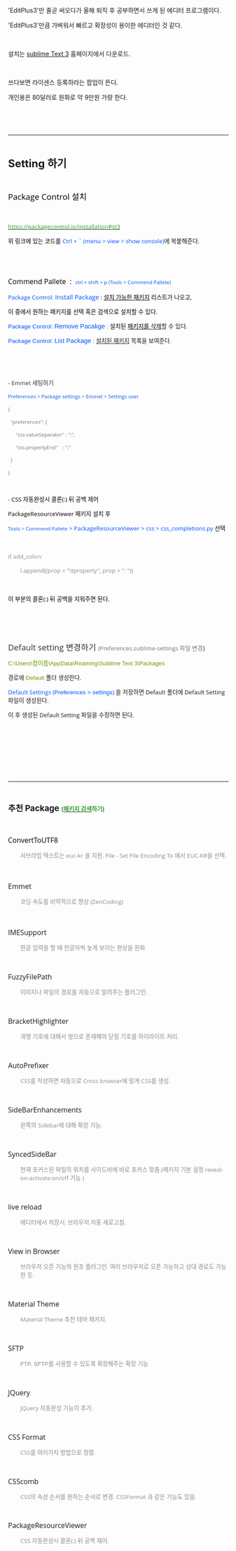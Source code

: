 <p>'EditPlus3'만 줄곧 써오다가 올해 퇴직 후 공부하면서 쓰게 된 에디터 프로그램이다.</p>
<p>'EditPlus3'만큼 가벼워서 빠르고 확장성이 용이한 에디터인 것 같다.</p>
<p><br /></p>
<p>설치는 <a href="http://www.sublimetext.com/3" target="_blank" class="tx-link">sublime Text 3</a>&nbsp;홈페이지에서 다운로드.</p>
<p><br /></p>
<p>쓰다보면 라이센스 등록하라는 팝업이 뜬다.</p>
<p>개인용은 80달러로 원화로 약 9만원 가량 한다.</p>
<p><br /></p>
<p><br /></p>
<p></p>

<p></p><hr><p><br /></p>

<p><b><span style="font-size: 18pt;">S</span><span style="font-size: 18pt;">etting 하기</span></b></p>
<p><br /></p>
<p><font color="#555555" face="Open Sans, malgungothic"><span style="color: rgb(0, 0, 0);"><span style="font-size: 14pt;">Packa</span><span style="font-size: 14pt;">ge Control 설치</span></span></font></p>
<p><font color="#555555" face="Open Sans, malgungothic"><br /></font></p>
<p><font color="#555555" face="Open Sans, malgungothic"><span style="font-size: 11.544px;"><a href="https://packagecontrol.io/installation#st3" target="_blank" class="tx-link"><span style="font-size: 10pt; color: rgb(47, 157, 39);">https://packagecontrol.io/installation#st3</span></a></span></font></p>
<p><font color="#0055ff" face="Open Sans, malgungothic"><span style="font-size: 13.3333px; color: rgb(0, 0, 0);">위 링크에 있는 코드를&nbsp;</span></font><span style="font-family: &quot;Open Sans&quot;, malgungothic; font-size: 13.3333px;"><span style="color: rgb(0, 85, 255);">Ctrl + ` (menu &gt; view &gt; show console)</span>에</span><span style="font-family: &quot;Open Sans&quot;, malgungothic; font-size: 13.3333px;">&nbsp;복붙해준다.</span></p>
<p><span style="color: rgb(85, 85, 85); font-family: &quot;Open Sans&quot;, malgungothic; font-size: 11.544px;"><br /></span></p>
<p><span style="color: rgb(85, 85, 85); font-family: &quot;Open Sans&quot;, malgungothic; font-size: 11.544px;"><br /></span></p>
<p><span style="color: rgb(0, 0, 0); font-family: &quot;Open Sans&quot;, malgungothic; font-size: 12pt;">Commend Pallete&nbsp; :&nbsp;&nbsp;</span><span style="color: rgb(0, 85, 255); font-family: &quot;Open Sans&quot;, malgungothic; font-size: 11.544px;">ctrl + shift + p (</span><span style="color: rgb(0, 85, 255); font-family: &quot;Open Sans&quot;, malgungothic; font-size: 11.544px;">Tools &gt; Commend Pallete</span><span style="color: rgb(0, 85, 255); font-family: &quot;Open Sans&quot;, malgungothic; font-size: 11.544px;">)</span></p>
<p><span style="color: rgb(0, 0, 0); font-family: &quot;Open Sans&quot;, malgungothic; font-size: 10pt;"><span style="color: rgb(0, 85, 255);">Package Control: <span style="font-size: 11pt;">Install Package</span></span>&nbsp;:&nbsp;<u>설치 가능한 패키지</u> 리스트가 나오고,</span></p>
<p><span style="color: rgb(0, 0, 0); font-family: &quot;Open Sans&quot;, malgungothic; font-size: 11.544px;"><span style="font-size: 10pt; color: rgb(0, 0, 0);">이 중에서</span><span style="font-size: 10pt; color: rgb(0, 0, 0);">&nbsp;</span></span><span style="font-family: &quot;Open Sans&quot;, malgungothic; font-size: 10pt; color: rgb(0, 0, 0);">원하는&nbsp;</span><span style="font-family: &quot;Open Sans&quot;, malgungothic; font-size: 10pt; color: rgb(0, 0, 0);">패키지를 선택 혹은 검색으로</span><span style="font-family: &quot;Open Sans&quot;, malgungothic; font-size: 10pt; color: rgb(0, 0, 0);">&nbsp;설치할 수 있다.</span></p>
<p><span style="color: rgb(0, 0, 0); font-family: NanumGothic, sans-serif; font-size: 10pt;"><span style="color: rgb(0, 85, 255);">Package Control: <span style="font-size: 11pt;">Remove Pacakge</span> :</span>&nbsp;설치된 <u>패키지를&nbsp;</u></span><span style="font-family: NanumGothic, sans-serif; font-size: 10pt;"><u>삭제</u></span><span style="font-family: &quot;Open Sans&quot;, malgungothic; font-size: 13.3333px;">할 수 있다.</span></p>
<p><span style="color: rgb(0, 85, 255); font-family: NanumGothic, sans-serif; font-size: 13.3333px;">Package Control:</span><span style="color: rgb(0, 85, 255); font-family: NanumGothic, sans-serif; font-size: 13.3333px;">&nbsp;</span><span style="font-size: 13.2px; color: rgb(0, 85, 255); font-family: NanumGothic, sans-serif;"><span style="font-size: 11pt;">List Package</span> :</span><span style="font-family: NanumGothic, sans-serif; font-size: 13.3333px;">&nbsp;</span><span style="font-family: NanumGothic, sans-serif; font-size: 13.2px;"><u>설치된 패키지</u> 목록을 보여준다.</span></p>
<p><br /></p>
<p><span style="color: rgb(51, 51, 51); font-family: &quot;Open Sans&quot;, malgungothic; font-size: 13.2756px;"><br /></span></p>
<p><span style="color: rgb(51, 51, 51); font-family: &quot;Open Sans&quot;, malgungothic; font-size: 13.2756px;">- Emmet 세팅하기</span></p>
<p><span style="color: rgb(0, 85, 255); font-family: &quot;Open Sans&quot;, malgungothic; font-size: 11.544px;">Preferences &gt; Package settings &gt; Emmet &gt; Settings user</span></p>
<p><font color="#0055ff" face="Open Sans, malgungothic"><span style="font-size: 11.544px; color: rgb(116, 116, 116);">{</span></font></p>
<p><font color="#0055ff" face="Open Sans, malgungothic"><span style="font-size: 11.544px;"><span style="white-space: pre; color: rgb(116, 116, 116);">	</span><span style="color: rgb(116, 116, 116);">"preferences": {</span></span></font></p>
<p><font color="#0055ff" face="Open Sans, malgungothic"><span style="font-size: 11.544px;"><span style="white-space: pre; color: rgb(116, 116, 116);">		</span><span style="color: rgb(116, 116, 116);">"css.valueSeparator" : ":",</span></span></font></p>
<p><font color="#0055ff" face="Open Sans, malgungothic"><span style="font-size: 11.544px;"><span style="white-space: pre; color: rgb(116, 116, 116);">		</span><span style="color: rgb(116, 116, 116);">"css.propertyEnd"&nbsp; &nbsp; : ";"</span></span></font></p>
<p><font color="#0055ff" face="Open Sans, malgungothic"><span style="font-size: 11.544px;"><span style="white-space: pre; color: rgb(116, 116, 116);">	</span><span style="color: rgb(116, 116, 116);">}</span></span></font></p>
<p></p>
<p><font color="#0055ff" face="Open Sans, malgungothic"><span style="font-size: 11.544px; color: rgb(116, 116, 116);">}</span></font></p>
<p><span style="color: rgb(0, 85, 255); font-family: &quot;Open Sans&quot;, malgungothic; font-size: 11.544px;"><br /></span></p>
<p><span style="color: rgb(51, 51, 51); font-family: &quot;Open Sans&quot;, malgungothic; font-size: 13.2756px;">-</span><span style="color: rgb(51, 51, 51); font-family: &quot;Open Sans&quot;, malgungothic; font-size: 13.2756px;">&nbsp;</span><font face="Open Sans, malgungothic"><span style="font-size: 10pt; color: rgb(0, 0, 0);">CSS 자동완성시 콜론(:) 뒤 공백 제어</span></font></p>
<p><span style="font-family: &quot;Open Sans&quot;, malgungothic; font-size: 10pt; color: rgb(0, 0, 0);">PackageResourceViewer 패키지 설치 후</span></p>
<p><span style="color: rgb(0, 85, 255); font-family: &quot;Open Sans&quot;, malgungothic; font-size: 11.544px;">Tools &gt; Commend Pallete</span><font face="Open Sans, malgungothic"><span style="font-size: 13.3333px; color: rgb(140, 140, 140);"><span style="color: rgb(0, 85, 255);">&nbsp;&gt; </span><span style="color: rgb(0, 85, 255);">PackageResourceViewer &gt; css &gt; </span><span style="color: rgb(0, 85, 255);">css_completions.py <span style="color: rgb(0, 0, 0);">선택</span></span></span></font></p>
<p><font color="#8c8c8c" face="Open Sans, malgungothic"><span style="font-size: 13.3333px;"><br /></span></font></p>
<p><font color="#8c8c8c" face="Open Sans, malgungothic"><span style="font-size: 13.3333px;">if add_colon:</span></font></p>
<p style="margin-left: 2em;"><font color="#8c8c8c" face="Open Sans, malgungothic"><span style="font-size: 13.3333px;">l.append((prop + "\tproperty", prop + ": "))</span></font></p>
<p><font color="#8c8c8c" face="Open Sans, malgungothic"><span style="font-size: 13.3333px;"><br /></span></font></p>
<p><font color="#8c8c8c" face="Open Sans, malgungothic"><span style="font-size: 13.3333px;"><span style="color: rgb(0, 0, 0);">이 부분의</span><span style="color: rgb(0, 0, 0);">&nbsp;콜론</span><span style="color: rgb(0, 0, 0);">(:) 뒤 공백을 지워주면</span><span style="color: rgb(0, 0, 0);">&nbsp;된다.</span></span></font></p>
<p><font face="Open Sans, malgungothic"><span style="font-size: 13.3333px; color: rgb(140, 140, 140);"><br /></span></font></p>
<p><font face="Open Sans, malgungothic"><span style="font-size: 13.3333px; color: rgb(140, 140, 140);"><br /></span></font></p><h3 style="box-sizing: border-box; border: 0px; margin: 1.5em 0px 0.5em; outline: 0px; padding: 0px; vertical-align: baseline; line-height: 1.3; clear: both;"><span style="color: rgb(51, 51, 51); font-family: &quot;Open Sans&quot;, malgungothic; font-size: 14pt; font-weight: normal;">Default setting 변경하기&nbsp;<span style="font-size: 10pt; color: rgb(116, 116, 116);">(</span></span><font color="#333333" face="Open Sans, malgungothic"><span style="font-size: 10pt; font-weight: 400; color: rgb(116, 116, 116);">Preferences.sublime-settings 파일 변경</span></font><span style="color: rgb(116, 116, 116); font-family: &quot;Open Sans&quot;, malgungothic; font-size: 10pt;">)</span></h3><p><font face="NanumGothic, sans-serif"><span style="font-size: 10pt; color: rgb(107, 153, 0);">C:\Users\컴이름\AppData\Roaming\Sublime Text 3\Packages</span></font></p>
<p><font face="NanumGothic, sans-serif"><span style="font-size: 10pt;">경로에&nbsp;<span style="color: rgb(107, 153, 0);">Default</span>&nbsp;폴더 생성한다.</span></font></p>
<p><span style="color: rgb(0, 85, 255); font-family: &quot;Open Sans&quot;, malgungothic; font-size: 10pt;">Default Settings (</span><span style="font-size: 10pt; font-family: NanumGothic, sans-serif; color: rgb(0, 85, 255);">Preferences &gt; settings</span><span style="font-family: &quot;Open Sans&quot;, malgungothic; font-size: 10pt;"><span style="color: rgb(0, 85, 255);">)&nbsp;</span>을 저장하면&nbsp;</span><span style="font-family: &quot;Open Sans&quot;, malgungothic; font-size: 10pt;">Default 폴더에 Default Setting 파일이 생성된다.</span></p>
<p><span style="font-family: &quot;Open Sans&quot;, malgungothic; font-size: 10pt;">이 후 생성된&nbsp;</span><span style="font-family: &quot;Open Sans&quot;, malgungothic; font-size: 10pt;">Default Setting 파일을&nbsp;</span><span style="font-family: &quot;Open Sans&quot;, malgungothic; font-size: 10pt;">수정하면 된다.</span></p><div><span style="font-family: &quot;Open Sans&quot;, malgungothic; font-size: 10pt;"><br /></span></div><p><font face="Open Sans, malgungothic"><span style="font-size: 13.3333px; color: rgb(140, 140, 140);"><br /></span></font></p>
<p><font face="Open Sans, malgungothic"><span style="font-size: 13.3333px; color: rgb(140, 140, 140);"><br /></span></font></p>
<p><font face="Open Sans, malgungothic"><span style="font-size: 13.3333px; color: rgb(140, 140, 140);"><br /></span></font></p><hr><p><br /></p>
<p><b><span style="font-size: 14pt;">추천 Package <span style="font-size: 10pt; color: rgb(47, 157, 39);">(</span><span style="font-size: 10pt; color: rgb(47, 157, 39);"><a href="https://packagecontrol.io/" target="_blank" class="tx-link"><span style="color: rgb(47, 157, 39);">패키지 검색</span></a><span style="color: rgb(47, 157, 39);">하기</span></span></span><span style="font-size: 10pt; color: rgb(47, 157, 39);">)</span></b></p>
<p><font face="Open Sans, malgungothic"><span style="font-size: 13.3333px;"><span style="color: rgb(0, 0, 0);"><span style="font-size: 12pt;"><br /></span></span></span></font></p>
<p><font face="Open Sans, malgungothic"><span style="font-size: 13.3333px;"><span style="color: rgb(0, 0, 0);"><span style="font-size: 12pt;">ConvertToUTF8</span></span></span></font></p>
<p style="margin-left: 2em;"><font face="Open Sans, malgungothic"><span style="font-size: 13.3333px; color: rgb(140, 140, 140);">서브라임 텍스트는 euc-kr 을 지원. File - Set File Encoding To 에서 EUC-KR을 선택.</span></font></p>
<p><font face="Open Sans, malgungothic"><span style="font-size: 12pt;"><br /></span></font></p>
<p><font face="Open Sans, malgungothic"><span style="font-size: 12pt;">Emmet</span></font></p>
<p style="margin-left: 2em;"><span style="color: rgb(140, 140, 140); font-family: NanumGothic, sans-serif; font-size: 13.2px;">코딩 속도를 비약적으로 향상&nbsp;</span><font face="Open Sans, malgungothic"><span style="font-size: 13.3333px; color: rgb(140, 140, 140);">(ZenCoding)</span></font></p>
<p><font face="Open Sans, malgungothic"><span style="font-size: 12pt;"><br /></span></font></p>
<p><font face="Open Sans, malgungothic"><span style="font-size: 12pt;">IMESupport</span></font></p>
<p style="margin-left: 2em;"><font face="Open Sans, malgungothic"><span style="font-size: 13.3333px; color: rgb(140, 140, 140);">한글 입력을 할 때 한글자씩 늦게 보이는 현상을 완화.</span></font></p>
<p style="margin-left: 2em;"><font face="Open Sans, malgungothic"><span style="font-size: 13.3333px;"><br /></span></font></p>
<p><font face="Open Sans, malgungothic"><span style="font-size: 12pt;">FuzzyFilePath</span></font></p>
<p style="margin-left: 2em;"><font face="Open Sans, malgungothic"><span style="font-size: 13.3333px; color: rgb(140, 140, 140);">이미지나 파일의 경로를 자동으로 알려주는 플러그인.</span></font></p>
<p><font face="Open Sans, malgungothic"><span style="font-size: 13.3333px;"><br /></span></font></p>
<p><font face="Open Sans, malgungothic"><span style="font-size: 12pt;">BracketHighlighter</span></font></p>
<p style="margin-left: 2em;"><font face="Open Sans, malgungothic"><span style="font-size: 13.3333px; color: rgb(140, 140, 140);">개행 기호에 대해서 쌍으로 존재해야 닫힘 기호를 하이라이트 처리.</span></font></p>
<p><font face="Open Sans, malgungothic"><span style="font-size: 13.3333px;"><br /></span></font></p>
<p><font face="Open Sans, malgungothic"><span style="font-size: 12pt;">AutoPrefixer</span></font></p>
<p style="margin-left: 2em;"><font face="Open Sans, malgungothic"><span style="font-size: 13.3333px; color: rgb(140, 140, 140);">CSS를 작성하면 자동으로 Cross browser에 맞게 CSS를 생성.</span></font></p>
<p><font face="Open Sans, malgungothic"><span style="font-size: 13.3333px;"><br /></span></font></p>
<p><font face="Open Sans, malgungothic"><span style="font-size: 12pt;">SideBarEnhancements</span></font></p>
<p style="margin-left: 2em;"><font face="Open Sans, malgungothic"><span style="font-size: 13.3333px; color: rgb(140, 140, 140);">왼쪽의 Sidebar에 대해 확장 기능.</span></font></p>
<p><font face="Open Sans, malgungothic"><span style="font-size: 13.3333px;"><br /></span></font></p>
<p><font face="Open Sans, malgungothic"><span style="font-size: 12pt;">SyncedSideBar</span></font></p>
<p style="margin-left: 2em;"><font face="Open Sans, malgungothic"><span style="font-size: 13.3333px; color: rgb(140, 140, 140);">현재 포커스된 파일의 위치를 사이드바에 바로 포커스 맞춤.(패키지 기본 설정 reveal-on-activate:on/off 가능.)</span></font></p>
<p><font face="Open Sans, malgungothic"><span style="font-size: 13.3333px;"><br /></span></font></p>
<p><font face="Open Sans, malgungothic"><span style="font-size: 12pt;">live reload</span></font></p>
<p style="margin-left: 2em;"><font face="Open Sans, malgungothic"><span style="font-size: 13.3333px; color: rgb(140, 140, 140);">에디터에서 저장시, 브라우저 자동 새로고침.</span></font></p>
<p><font face="Open Sans, malgungothic"><span style="font-size: 13.3333px;"><br /></span></font></p>
<p><font face="Open Sans, malgungothic"><span style="font-size: 12pt;">View in Browser</span></font></p>
<p style="margin-left: 2em;"><font face="Open Sans, malgungothic"><span style="font-size: 13.3333px; color: rgb(140, 140, 140);">브라우저 오픈 기능의 원조 플러그인. 여러 브라우저로 오픈 가능하고 상대 경로도 가능한 듯.</span></font></p>
<p><font face="Open Sans, malgungothic"><span style="font-size: 13.3333px;"><br /></span></font></p>
<p><font face="Open Sans, malgungothic"><span style="font-size: 12pt;">Material Theme</span></font></p>
<p style="margin-left: 2em;"><font face="Open Sans, malgungothic"><span style="font-size: 13.3333px; color: rgb(140, 140, 140);">Material Theme 추천 테마 패키지.</span></font></p>
<p><font face="Open Sans, malgungothic"><span style="font-size: 13.3333px;"><br /></span></font></p>
<p><font face="Open Sans, malgungothic"><span style="font-size: 12pt;">SFTP</span></font></p>
<p style="margin-left: 2em;"><span style="color: rgb(140, 140, 140); font-family: NanumGothic, sans-serif; font-size: 13.2px;">FTP, SFTP를 사용할 수 있도록 확장해주는 확장 기능</span></p>
<p><font face="Open Sans, malgungothic"><span style="font-size: 13.3333px;"><br /></span></font></p>
<p><font face="Open Sans, malgungothic"><span style="font-size: 12pt;">JQuery</span></font></p>
<p style="margin-left: 2em;"><font face="Open Sans, malgungothic"><span style="font-size: 13.3333px; color: rgb(140, 140, 140);">JQuery 자동완성 기능이 추가.</span></font></p>
<p><font face="Open Sans, malgungothic"><span style="font-size: 13.3333px;"><br /></span></font></p>
<p><font face="Open Sans, malgungothic"><span style="font-size: 12pt;">CSS Format</span></font></p>
<p style="margin-left: 2em;"><font face="Open Sans, malgungothic"><span style="font-size: 13.3333px; color: rgb(140, 140, 140);">CSS를 여러가지 방법으로 정렬.</span></font></p>
<p><font face="Open Sans, malgungothic"><span style="font-size: 13.3333px;"><br /></span></font></p>
<p><font face="Open Sans, malgungothic"><span style="font-size: 12pt;">CSScomb</span></font></p>
<p style="margin-left: 2em;"><span style="color: rgb(140, 140, 140); font-family: &quot;Open Sans&quot;, malgungothic; font-size: 13.3333px;">CSS</span><font face="Open Sans, malgungothic"><span style="font-size: 13.3333px; color: rgb(140, 140, 140);">의 속성 순서를 원하는 순서로 변경. CSSFormat 과 같은 기능도 있음.</span></font></p>
<p><br /></p>
<p><font face="Open Sans, malgungothic"><span style="font-size: 12pt;">PackageResourceViewer</span></font></p>
<p style="margin-left: 2em;"><font face="Open Sans, malgungothic"><span style="font-size: 13.3333px; color: rgb(140, 140, 140);">CSS 자동완성시 콜론(:) 뒤 공백 제어.</span></font></p>
<p style="box-sizing: border-box; border: 0px; font-family: &quot;Open Sans&quot;, malgungothic; font-size: 11.544px; font-style: normal; font-weight: 400; margin: 0px 0px 1.5rem; outline: 0px; padding: 0px; vertical-align: baseline; color: rgb(85, 85, 85); font-variant-ligatures: normal; font-variant-caps: normal; letter-spacing: normal; orphans: 2; text-align: start; text-indent: 0px; text-transform: none; white-space: normal; widows: 2; word-spacing: 0px; -webkit-text-stroke-width: 0px; background-color: rgb(255, 255, 255); text-decoration-style: initial; text-decoration-color: initial;"></p>
